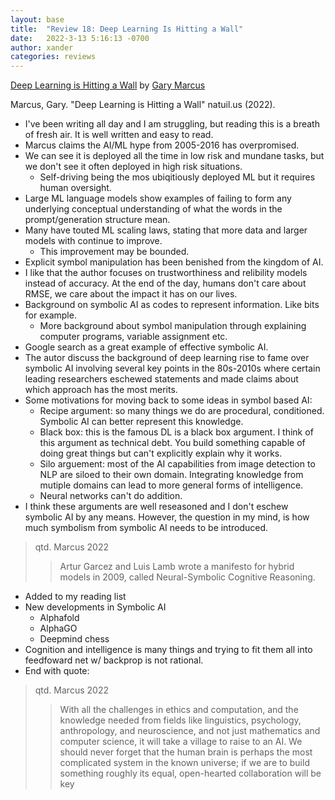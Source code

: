 ```yaml
---
layout: base
title:  "Review 18: Deep Learning Is Hitting a Wall"
date:   2022-3-13 5:16:13 -0700
author: xander
categories: reviews
---
```



[Deep Learning is Hitting a Wall](https://nautil.us/deep-learning-is-hitting-a-wall-14467/) by [Gary Marcus](https://en.wikipedia.org/wiki/Gary_Marcus)

Marcus, Gary. "Deep Learning is Hitting a Wall" natuil.us (2022).

- I've been writing all day and I am struggling, but reading this is a breath of fresh air. It is well written and easy to read.
- Marcus claims the AI/ML hype from 2005-2016 has overpromised.
- We can see it is deployed all the time in low risk and mundane tasks, but we don't see it often deployed in high risk situations.
    - Self-driving being the mos ubiqitiously deployed ML but it requires human oversight.
- Large ML language models show  examples of failing to form any underlying conceptual understanding of what the words in the prompt/generation structure mean.
- Many have touted ML scaling laws, stating that more data and larger models with continue to improve.
    - This improvement may be bounded.
- Explicit symbol manipulation has been benished from the kingdom of AI.
- I like that the author focuses on trustworthiness and relibility models instead of accuracy. At the end of the day, humans don't care about RMSE, we care about the impact it has on  our lives.
- Background on symbolic AI as codes to represent information. Like bits for example.
    - More background about symbol manipulation through explaining computer programs, variable assignment etc.
- Google search as a great example of effective symbolic AI.
- The autor discuss the background of deep learning rise to fame over symbolic AI involving several key points in the 80s-2010s where certain leading researchers eschewed statements and made claims about which approach has the most merits.
- Some motivations for moving back to some ideas in symbol based AI:
    - Recipe argument: so many things we do are procedural, conditioned. Symbolic AI can better represent this knowledge.
    - Black box: this is the famous DL is a black box argument. I think of this argument as technical debt. You build something capable of doing great things but can't explicitly explain why it works.
    - Silo arguement: most of the AI capabilities from image detection to NLP are siloed to their own domain. Integrating knowledge from mutiple domains can lead to more general forms of intelligence.
    - Neural networks can't do addition.
- I think these arguments are well reseasoned and I don't eschew symbolic AI by any means. However, the question in my mind, is how much symbolism from symbolic AI needs to be introduced.
> qtd.  Marcus 2022
>> Artur Garcez and Luis Lamb wrote a manifesto for hybrid models in 2009, called Neural-Symbolic Cognitive Reasoning.

- Added to my reading list
- New developments in Symbolic AI
    - Alphafold
    - AlphaGO
    - Deepmind chess
- Cognition and intelligence is many things and trying to fit them all into feedfoward net w/ backprop is not rational.
- End with quote:

> qtd.  Marcus 2022
>> With all the challenges in ethics and computation, and the knowledge needed from fields like linguistics, psychology, anthropology, and neuroscience, and not just mathematics and computer science, it will take a village to raise to an AI. We should never forget that the human brain is perhaps the most complicated system in the known universe; if we are to build something roughly its equal, open-hearted collaboration will be key